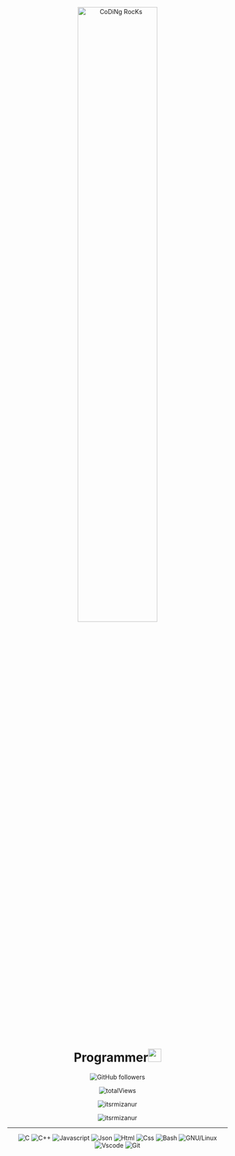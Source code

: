 <div align="center" width="50">

<img src="https://miro.medium.com/max/720/1*IRGHmiGsa16stedQvIaZfw.gif" href="https://github.com/sp-xd" alt="CoDiNg RocKs"  width="60%"/><br> 
  
  <h1>Programmer<img src="https://emojis.slackmojis.com/emojis/images/1531849430/4246/blob-sunglasses.gif?1531849430" width="30"/></h1>

![GitHub followers](https://img.shields.io/github/followers/itsrmizanur?style=social) 

  <img src="https://komarev.com/ghpvc/?username=itsrmizanur&label=Profile%20views&color=0e75b6&style=for-the-badge&label=Views" alt="totalViews" />


</div>

<div align="center" style="margin-top: 10px">
  <p><img align="center" src="https://github-readme-stats.vercel.app/api/top-langs?username=itsrmizanur&show_icons=true&locale=en&layout=compact&theme=darcula" alt="itsrmizanur" /></p>
 
  <p><img align="center" src="https://github-readme-stats.vercel.app/api?username=itsrmizanur&show_icons=true&locale=en&layout=compact&theme=darcula" alt="itsrmizanur" /></p>
 </div>

<hr></hr>
<div align="center">

![C](https://img.shields.io/badge/C-00599C?style=flat&logo=c&logoColor=white)
![C++](https://img.shields.io/badge/C%2B%2B-00599C?style=flat&logo=c%2B%2B&logoColor=white)
![Javascript](https://img.shields.io/badge/JavaScript-323330?style=flat&logo=javascript&logoColor=F7DF1E)
![Json](https://img.shields.io/badge/json-5E5C5C?style=flat&logo=json&logoColor=white)
![Html](https://img.shields.io/badge/HTML5-E34F26?style=flat&logo=html5&logoColor=white)
![Css](https://img.shields.io/badge/CSS3-1572B6?style=flat&logo=css3&logoColor=white)
![Bash](https://img.shields.io/badge/GNU%20Bash-4EAA25?style=flat&logo=GNU%20Bash&logoColor=white)
![GNU/Linux](https://img.shields.io/badge/Linux-FCC624?style=flat&logo=linux&logoColor=black)
![Vscode](https://img.shields.io/badge/Visual_Studio_Code-0078D4?style=flat&logo=visual%20studio%20code&logoColor=white)
![Git](https://img.shields.io/badge/GIT-E44C30?style=flat&logo=git&logoColor=white)

</div>


